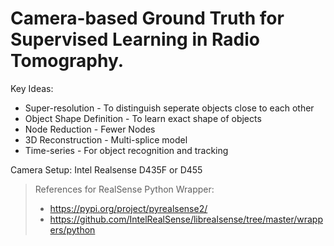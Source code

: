 # Camera-based Ground Truth for Supervised Learning in Radio Tomography.

Key Ideas:
- Super-resolution - To distinguish seperate objects close to each other
- Object Shape Definition - To learn exact shape of objects
- Node Reduction - Fewer Nodes
- 3D Reconstruction - Multi-splice model
- Time-series - For object recognition and tracking

Camera Setup: Intel Realsense D435F or D455

> References for RealSense Python Wrapper: 
> - https://pypi.org/project/pyrealsense2/
> - https://github.com/IntelRealSense/librealsense/tree/master/wrappers/python
